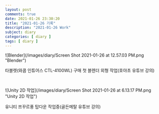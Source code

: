 ```yaml
---
layout: post
comments: true
date: 2021-01-26 23:30:20
title: "2021-01-26 기록"
description: "2021-01-26 Work"
subject: diary
categories: [ diary ]
tags: [ diary ]
---
```


![Blender](/images/diary/Screen Shot 2021-01-26 at 12.57.03 PM.png "Blender")

타블렛(와콤 인튜어스 CTL-4100WL) 구매 첫 블렌더 외형 작업(호야초 유튜브 강의)

<br>

![Unity 2D 작업](/images/diary/Screen Shot 2021-01-26 at 6.13.17 PM.png "Unity 2D 작업")

유니티 쯔꾸르풍 탑다운 작업중(골든메탈 유튜브 강의)
